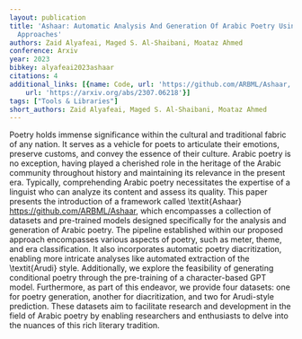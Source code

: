 ```yaml
---
layout: publication
title: 'Ashaar: Automatic Analysis And Generation Of Arabic Poetry Using Deep Learning
  Approaches'
authors: Zaid Alyafeai, Maged S. Al-Shaibani, Moataz Ahmed
conference: Arxiv
year: 2023
bibkey: alyafeai2023ashaar
citations: 4
additional_links: [{name: Code, url: 'https://github.com/ARBML/Ashaar,'}, {name: Paper,
    url: 'https://arxiv.org/abs/2307.06218'}]
tags: ["Tools & Libraries"]
short_authors: Zaid Alyafeai, Maged S. Al-Shaibani, Moataz Ahmed
---
```

Poetry holds immense significance within the cultural and traditional fabric
of any nation. It serves as a vehicle for poets to articulate their emotions,
preserve customs, and convey the essence of their culture. Arabic poetry is no
exception, having played a cherished role in the heritage of the Arabic
community throughout history and maintaining its relevance in the present era.
Typically, comprehending Arabic poetry necessitates the expertise of a linguist
who can analyze its content and assess its quality. This paper presents the
introduction of a framework called \textit\{Ashaar\}
https://github.com/ARBML/Ashaar, which encompasses a collection of datasets and
pre-trained models designed specifically for the analysis and generation of
Arabic poetry. The pipeline established within our proposed approach
encompasses various aspects of poetry, such as meter, theme, and era
classification. It also incorporates automatic poetry diacritization, enabling
more intricate analyses like automated extraction of the \textit\{Arudi\} style.
Additionally, we explore the feasibility of generating conditional poetry
through the pre-training of a character-based GPT model. Furthermore, as part
of this endeavor, we provide four datasets: one for poetry generation, another
for diacritization, and two for Arudi-style prediction. These datasets aim to
facilitate research and development in the field of Arabic poetry by enabling
researchers and enthusiasts to delve into the nuances of this rich literary
tradition.
